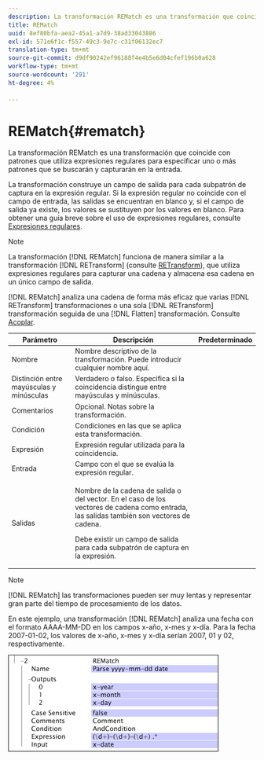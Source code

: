 ```yaml
---
description: La transformación REMatch es una transformación que coincide con patrones que utiliza expresiones regulares para especificar uno o más patrones que se buscarán y capturarán en la entrada.
title: REMatch
uuid: 8ef80bfa-aea2-45a1-a7d9-38ad33043886
exl-id: 571e6f1c-f557-49c3-9e7c-c31f06132ec7
translation-type: tm+mt
source-git-commit: d9df90242ef96188f4e4b5e6d04cfef196b0a628
workflow-type: tm+mt
source-wordcount: '291'
ht-degree: 4%

---
```


# REMatch{#rematch}

La transformación REMatch es una transformación que coincide con patrones que utiliza expresiones regulares para especificar uno o más patrones que se buscarán y capturarán en la entrada.

La transformación construye un campo de salida para cada subpatrón de captura en la expresión regular. Si la expresión regular no coincide con el campo de entrada, las salidas se encuentran en blanco y, si el campo de salida ya existe, los valores se sustituyen por los valores en blanco. Para obtener una guía breve sobre el uso de expresiones regulares, consulte [Expresiones regulares](../../../../../home/c-dataset-const-proc/c-reg-exp.md#concept-070077baa419475094ef0469e92c5b9c).

>[!NOTE]
>
>La transformación [!DNL REMatch] funciona de manera similar a la transformación [!DNL RETransform] (consulte [RETransform](../../../../../home/c-dataset-const-proc/c-data-trans/c-transf-types/c-standard-transf/c-retransform.md#concept-23f80aa0bc204565b337e5c4931f6a74)), que utiliza expresiones regulares para capturar una cadena y almacena esa cadena en un único campo de salida.

[!DNL REMatch] analiza una cadena de forma más eficaz que varias  [!DNL RETransform] transformaciones o una sola  [!DNL RETransform] transformación seguida de una  [!DNL Flatten] transformación. Consulte [Acoplar](../../../../../home/c-dataset-const-proc/c-data-trans/c-transf-types/c-standard-transf/c-flatten.md#concept-7acd351a6d2444bd960ca412ae3333ce).

<table id="table_7077578512B249E986BC79AE770CBD9A"> 
 <thead> 
  <tr> 
   <th colname="col1" class="entry"> Parámetro </th> 
   <th colname="col2" class="entry"> Descripción </th> 
   <th colname="col3" class="entry"> Predeterminado </th> 
  </tr> 
 </thead>
 <tbody> 
  <tr> 
   <td colname="col1"> Nombre </td> 
   <td colname="col2"> Nombre descriptivo de la transformación. Puede introducir cualquier nombre aquí. </td> 
   <td colname="col3"></td> 
  </tr> 
  <tr> 
   <td colname="col1"> Distinción entre mayúsculas y minúsculas </td> 
   <td colname="col2"> Verdadero o falso. Especifica si la coincidencia distingue entre mayúsculas y minúsculas. </td> 
   <td colname="col3"></td> 
  </tr> 
  <tr> 
   <td colname="col1"> Comentarios </td> 
   <td colname="col2"> Opcional. Notas sobre la transformación. </td> 
   <td colname="col3"></td> 
  </tr> 
  <tr> 
   <td colname="col1"> Condición </td> 
   <td colname="col2"> Condiciones en las que se aplica esta transformación. </td> 
   <td colname="col3"></td> 
  </tr> 
  <tr> 
   <td colname="col1"> Expresión </td> 
   <td colname="col2"> Expresión regular utilizada para la coincidencia. </td> 
   <td colname="col3"></td> 
  </tr> 
  <tr> 
   <td colname="col1"> Entrada </td> 
   <td colname="col2"> Campo con el que se evalúa la expresión regular. </td> 
   <td colname="col3"></td> 
  </tr> 
  <tr> 
   <td colname="col1"> Salidas </td> 
   <td colname="col2"> <p>Nombre de la cadena de salida o del vector. En el caso de los vectores de cadena como entrada, las salidas también son vectores de cadena. </p> <p> Debe existir un campo de salida para cada subpatrón de captura en la expresión. </p> </td> 
   <td colname="col3"></td> 
  </tr> 
 </tbody> 
</table>

>[!NOTE]
>
>[!DNL REMatch] las transformaciones pueden ser muy lentas y representar gran parte del tiempo de procesamiento de los datos.

En este ejemplo, una transformación [!DNL REMatch] analiza una fecha con el formato AAAA-MM-DD en los campos x-año, x-mes y x-día. Para la fecha 2007-01-02, los valores de x-año, x-mes y x-día serían 2007, 01 y 02, respectivamente.

![](assets/cfg_TransformationType_REMatch.png)
